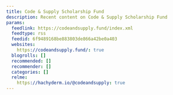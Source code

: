 ```yaml
---
title: Code & Supply Scholarship Fund
description: Recent content on Code & Supply Scholarship Fund
params:
  feedlink: https://codeandsupply.fund/index.xml
  feedtype: rss
  feedid: 6f9489168be883803de866a42be0a403
  websites:
    https://codeandsupply.fund/: true
  blogrolls: []
  recommended: []
  recommender: []
  categories: []
  relme:
    https://hachyderm.io/@codeandsupply: true
---
```

